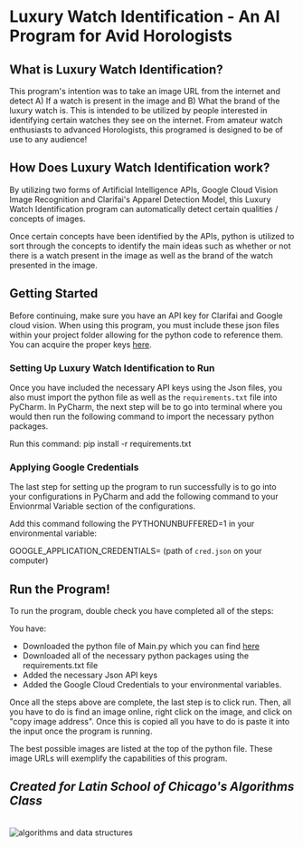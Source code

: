 # Luxury Watch Identification - An AI Program for Avid Horologists

## What is Luxury Watch Identification? 
This program's intention was to take an image URL from the internet and detect A) If a watch is present in the image and B) What the brand of the luxury watch is.
This is intended to be utilized by people interested in identifying certain watches they see on the internet. From amateur watch enthusiasts to advanced Horologists, this programed is designed to be of use to any audience!

## How Does Luxury Watch Identification work?
By utilizing two forms of Artificial Intelligence APIs, Google Cloud Vision Image Recognition and Clarifai's Apparel Detection Model, this Luxury Watch Identification program can automatically detect certain qualities / concepts of images.

Once certain concepts have been identified by the APIs, python is utilized to sort through the concepts to identify the main ideas such as whether or not there is a watch present in the image as well as the brand of the watch presented in the image. 
## Getting Started
Before continuing, make sure you have an API key for Clarifai and Google cloud vision. When using this program, you must include these json files within your project folder allowing for the python code to reference them. You can acquire the proper keys [here](https://github.com/LeoHop/WatchIdentificationProject).

### Setting Up Luxury Watch Identification to Run
Once you have included the necessary API keys using the Json files, you also must import the python file as well as the `requirements.txt` file into PyCharm. In PyCharm, the next step will be to go into terminal where you would then run the following command to import the necessary python packages. 

Run this command:   pip install -r requirements.txt

### Applying Google Credentials

The last step for setting up the program to run successfully is to go into your configurations in PyCharm and add the following command to your Envionrmal Variable section of the configurations.

Add this command following the PYTHONUNBUFFERED=1 in your environmental variable:

GOOGLE_APPLICATION_CREDENTIALS= (path of `cred.json` on your computer)

## Run the Program!
To run the program, double check you have completed all of the steps:

You have:
- Downloaded the python file of Main.py which you can find [here](https://github.com/LeoHop/WatchIdentificationProject)
- Downloaded all of the necessary python packages using the requirements.txt file 
- Added the necessary Json API keys
- Added the Google Cloud Credentials to your environmental variables.

Once all the steps above are complete, the last step is to click run. Then, all you have to do is find an image online, right click on the image, and click on "copy image address". Once this is copied all you have to do is paste it into the input once the program is running.

The best possible images are listed at the top of the python file. These image URLs will exemplify the capabilities of this program.
 

## *Created for Latin School of Chicago's Algorithms Class*
 \
![algorithms and data structures](/assets/header.jpeg)
 
 
